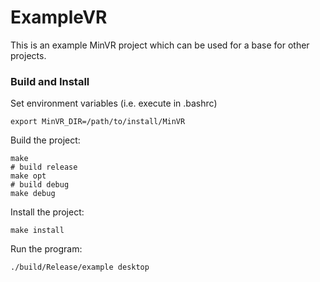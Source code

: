 # ExampleVR

This is an example MinVR project which can be used for a base for other projects.

### Build and Install

Set environment variables (i.e. execute in .bashrc)
  ```
  export MinVR_DIR=/path/to/install/MinVR
  ```

Build the project:
  ```
  make
  # build release
  make opt
  # build debug
  make debug
  ```

Install the project:
  ```
  make install
  ```

Run the program:
  ```
  ./build/Release/example desktop
  ```

